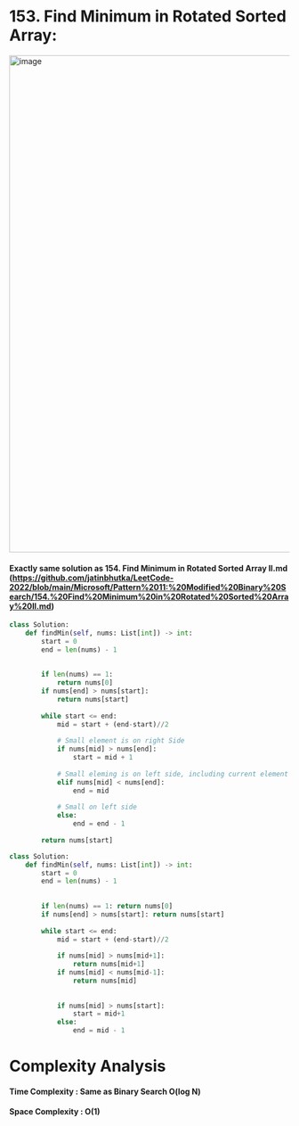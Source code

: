# 153. Find Minimum in Rotated Sorted Array:


<img width="892" alt="image" src="https://user-images.githubusercontent.com/35987583/161164611-2f60b065-3342-48ce-b485-d9c40b0ce49d.png">


#### Exactly same solution as 154. Find Minimum in Rotated Sorted Array II.md (https://github.com/jatinbhutka/LeetCode-2022/blob/main/Microsoft/Pattern%2011:%20Modified%20Binary%20Search/154.%20Find%20Minimum%20in%20Rotated%20Sorted%20Array%20II.md)

```python
class Solution:
    def findMin(self, nums: List[int]) -> int:
        start = 0
        end = len(nums) - 1
        
        
        if len(nums) == 1: 
            return nums[0]
        if nums[end] > nums[start]: 
            return nums[start]
        
        while start <= end:
            mid = start + (end-start)//2
            
            # Small element is on right Side
            if nums[mid] > nums[end]:
                start = mid + 1
                
            # Small eleming is on left side, including current element
            elif nums[mid] < nums[end]:
                end = mid
            
            # Small on left side
            else:
                end = end - 1
                
        return nums[start]
```


```python
class Solution:
    def findMin(self, nums: List[int]) -> int:
        start = 0
        end = len(nums) - 1
        
        
        if len(nums) == 1: return nums[0]
        if nums[end] > nums[start]: return nums[start]
        
        while start <= end:
            mid = start + (end-start)//2
            
            if nums[mid] > nums[mid+1]:
                return nums[mid+1]
            if nums[mid] < nums[mid-1]:
                return nums[mid]
            
            
            if nums[mid] > nums[start]:
                start = mid+1
            else:
                end = mid - 1
```

# Complexity Analysis

#### Time Complexity : Same as Binary Search O(log N)
#### Space Complexity : O(1)
